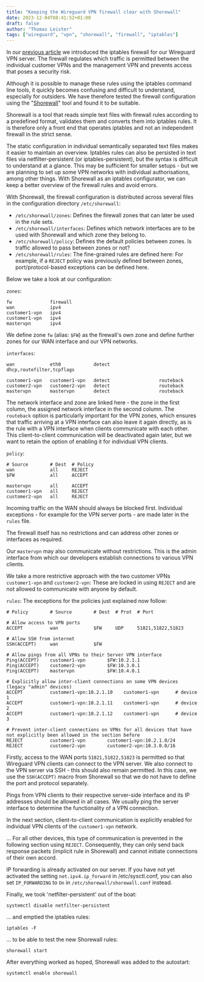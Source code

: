 ```yaml
---
title: "Keeping the Wireguard VPN firewall clear with Shorewall"
date: 2023-12-04T08:41:52+01:00
draft: false
author: "Thomas Leister"
tags: ["wireguard", "vpn", "shorewall", "firewall", "iptables"]
---
```



In our [previous article](/posts/multi-tenant-wireguard-vpn-server/) we introduced the iptables firewall for our Wireguard VPN server. The firewall regulates which traffic is permitted between the individual customer VPNs and the management VPN and prevents access that poses a security risk. 

Although it is possible to manage these rules using the iptables command line tools, it quickly becomes confusing and difficult to understand, especially for outsiders. We have therefore tested the firewall configuration using the "[Shorewall](https://shorewall.org/)" tool and found it to be suitable.

<!--more-->

Shorewall is a tool that reads simple text files with firewall rules according to a predefined format, validates them and converts them into iptables rules. It is therefore only a front end that operates iptables and not an independent firewall in the strict sense. 

The static configuration in individual semantically separated text files makes it easier to maintain an overview. Iptables rules can also be persisted in text files via netfilter-persistent (or iptables-persistent), but the syntax is difficult to understand at a glance. This may be sufficient for smaller setups - but we are planning to set up some VPN networks with individual authorisations, among other things. With Shorewall as an iptables configurator, we can keep a better overview of the firewall rules and avoid errors. 

With Shorewall, the firewall configuration is distributed across several files in the configuration directory `/etc/shorewall`:

- `/etc/shorewall/zones`: Defines the firewall zones that can later be used in the rule sets.
- `/etc/shorewall/interfaces`: Defines which network interfaces are to be used with Shorewall and which zone they belong to.
- `/etc/shorewall/policy`: Defines the default policies between zones. Is traffic allowed to pass between zones or not?
- `/etc/shorewall/rules`: The fine-grained rules are defined here: For example, if a `REJECT` policy was previously defined between zones, port/protocol-based exceptions can be defined here. 


Below we take a look at our configuration:

`zones`:

```
fw              firewall
wan             ipv4
customer1-vpn   ipv4
customer1-vpn   ipv4
mastervpn       ipv4

```

We define zone `fw` (alias: `$FW`) as the firewall's own zone and define further zones for our WAN interface and our VPN networks.


`interfaces`:

```
wan             eth0            detect                  dhcp,routefilter,tcpflags

customer1-vpn   customer1-vpn   detect                  routeback
customer2-vpn   customer2-vpn   detect                  routeback
mastervpn       mastervpn       detect                  routeback
```


The network interface and zone are linked here - the zone in the first column, the assigned network interface in the second column. The `routeback` option is particularly important for the VPN zones, which ensures that traffic arriving at a VPN interface can also leave it again directly, as is the rule with a VPN interface when clients communicate with each other. This client-to-client communication will be deactivated again later, but we want to retain the option of enabling it for individual VPN clients. 

`policy`:

```
# Source        # Dest  # Policy
wan             all     REJECT
$FW             all     ACCEPT

mastervpn       all     ACCEPT
customer1-vpn   all     REJECT
customer2-vpn   all     REJECT

```


Incoming traffic on the WAN should always be blocked first. Individual exceptions - for example for the VPN server ports - are made later in the `rules` file. 

The firewall itself has no restrictions and can address other zones or interfaces as required. 

Our `mastervpn` may also communicate without restrictions. This is the admin interface from which our developers establish connections to various VPN clients. 

We take a more restrictive approach with the two customer VPNs `customer1-vpn` and `customer2-vpn`: These are locked in using `REJECT` and are not allowed to communicate with anyone by default. 


`rules`: The exceptions for the policies just explained now follow:

```
# Policy        # Source        # Dest  # Prot  # Port

# Allow access to VPN ports
ACCEPT          wan             $FW     UDP     51821,51822,51823

# Allow SSH from internet
SSH(ACCEPT)     wan             $FW

# Allow pings from all VPNs to their Server VPN interface
Ping(ACCEPT)    customer1-vpn        $FW:10.2.1.1
Ping(ACCEPT)    customer2-vpn        $FW:10.3.0.1
Ping(ACCEPT)    mastervpn            $FW:10.4.0.1

# Explicitly allow inter-client connections on some VPN devices (legacy "admin" devices)
ACCEPT          customer1-vpn:10.2.1.10    customer1-vpn      # device 1
ACCEPT          customer1-vpn:10.2.1.11    customer1-vpn      # device 2
ACCEPT          customer1-vpn:10.2.1.12    customer1-vpn      # device 3

# Prevent inter-client connections on VPNs for all devices that have not explicitly been allowed in the section before
REJECT          customer1-vpn        customer1-vpn:10.2.1.0/24
REJECT          customer2-vpn        customer2-vpn:10.3.0.0/16
```


Firstly, access to the WAN ports `51821,51822,51823` is permitted so that Wireguard VPN clients can connect to the VPN server. We also connect to the VPN server via SSH - this should also remain permitted. In this case, we use the `SSH(ACCEPT)` macro from Shorewall so that we do not have to define the port and protocol separately. 

Pings from VPN clients to their respective server-side interface and its IP addresses should be allowed in all cases. We usually ping the server interface to determine the functionality of a VPN connection. 

In the next section, client-to-client communication is explicitly enabled for individual VPN clients of the `customer1-vpn` network. 

... For all other devices, this type of communication is prevented in the following section using `REJECT`. Consequently, they can only send back response packets (implicit rule in Shorewall) and cannot initiate connections of their own accord. 

IP forwarding is already activated on our server. If you have not yet activated the setting `net.ipv4.ip_forward` in /etc/sysctl.conf, you can also set `IP_FORWARDING` to `On` in `/etc/shorewall/shorewall.conf` instead. 


Finally, we took 'netfilter-persistent' out of the boat:

	systemctl disable netfilter-persistent

... and emptied the iptables rules: 

	iptables -F

... to be able to test the new Shorewall rules:

	shorewall start

After everything worked as hoped, Shorewall was added to the autostart:

	systemctl enable shorewall
